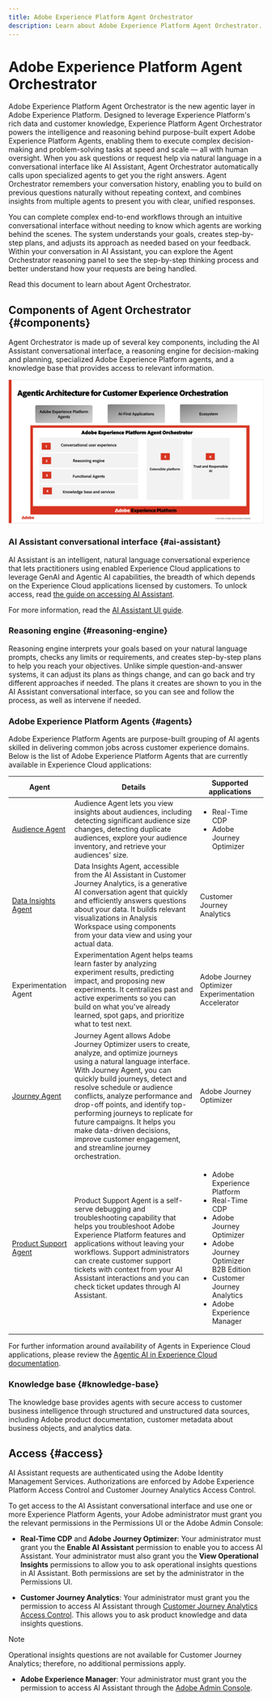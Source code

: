 ```yaml
---
title: Adobe Experience Platform Agent Orchestrator
description: Learn about Adobe Experience Platform Agent Orchestrator.
---
```

# Adobe Experience Platform Agent Orchestrator

Adobe Experience Platform Agent Orchestrator is the new agentic layer in Adobe Experience Platform. Designed to leverage Experience Platform's rich data and customer knowledge, Experience Platform Agent Orchestrator powers the intelligence and reasoning behind purpose-built expert Adobe Experience Platform Agents, enabling them to execute complex decision-making and problem-solving tasks at speed and scale — all with human oversight. When you ask questions or request help via natural language in a conversational interface like AI Assistant, Agent Orchestrator automatically calls upon specialized agents to get you the right answers. Agent Orchestrator remembers your conversation history, enabling you to build on previous questions naturally without repeating context, and combines insights from multiple agents to present you with clear, unified responses.

You can complete complex end-to-end workflows through an intuitive conversational interface without needing to know which agents are working behind the scenes. The system understands your goals, creates step-by-step plans, and adjusts its approach as needed based on your feedback. Within your conversation in AI Assistant, you can explore the Agent Orchestrator reasoning panel to see the step-by-step thinking process and better understand how your requests are being handled.

Read this document to learn about Agent Orchestrator.

## Components of Agent Orchestrator {#components}

Agent Orchestrator is made up of several key components, including the AI Assistant conversational interface, a reasoning engine for decision-making and planning, specialized Adobe Experience Platform agents, and a knowledge base that provides access to relevant information.

![The marketing architecture of Agent Orchestrator.](./images/agent-orchestrator/agentic-architecture.png)

### AI Assistant conversational interface {#ai-assistant}

AI Assistant is an intelligent, natural language conversational experience that lets practitioners using enabled Experience Cloud applications to leverage GenAI and Agentic AI capabilities, the breadth of which depends on the Experience Cloud applications licensed by customers. To unlock access, read [the guide on accessing AI Assistant](https://experienceleague.adobe.com/en/docs/experience-platform/ai-assistant/access).

For more information, read the [AI Assistant UI guide](../ai-assistant/ai-assistant-ui.md).

### Reasoning engine {#reasoning-engine}

Reasoning engine interprets your goals based on your natural language prompts, checks any limits or requirements, and creates step-by-step plans to help you reach your objectives. Unlike simple question-and-answer systems, it can adjust its plans as things change, and can go back and try different approaches if needed. The plans it creates are shown to you in the AI Assistant conversational interface, so you can see and follow the process, as well as intervene if needed.

### Adobe Experience Platform Agents {#agents}

Adobe Experience Platform Agents are purpose-built grouping of AI agents skilled in delivering common jobs across customer experience domains. Below is the list of Adobe Experience Platform Agents that are currently available in Experience Cloud applications:

| Agent | Details | Supported applications |
| --- | --- | --- |
| [Audience Agent](audience.md) | Audience Agent lets you view insights about audiences, including detecting significant audience size changes, detecting duplicate audiences, explore your audience inventory, and retrieve your audiences' size. | <ul><li>Real-Time CDP</li><li>Adobe Journey Optimizer</li></ul> |
| [Data Insights Agent](https://experienceleague.adobe.com/en/docs/analytics-platform/using/cja-overview/cja-b2c-overview/data-analysis-ai) | Data Insights Agent, accessible from the AI Assistant in Customer Journey Analytics, is a generative AI conversation agent that quickly and efficiently answers questions about your data. It builds relevant visualizations in Analysis Workspace using components from your data view and using your actual data. | Customer Journey Analytics |
| Experimentation Agent | Experimentation Agent helps teams learn faster by analyzing experiment results, predicting impact, and proposing new experiments. It centralizes past and active experiments so you can build on what you've already learned, spot gaps, and prioritize what to test next. | Adobe Journey Optimizer Experimentation Accelerator |
| [Journey Agent](./ajo-agent-analyze.md) | Journey Agent allows Adobe Journey Optimizer users to create, analyze, and optimize journeys using a natural language interface. With Journey Agent, you can quickly build journeys, detect and resolve schedule or audience conflicts, analyze performance and drop-off points, and identify top-performing journeys to replicate for future campaigns. It helps you make data-driven decisions, improve customer engagement, and streamline journey orchestration. | Adobe Journey Optimizer |
| [Product Support Agent](https://experienceleague.adobe.com/en/docs/experience-platform/ai-assistant/new-features/customer-support) | Product Support Agent is a self-serve debugging and troubleshooting capability that helps you troubleshoot Adobe Experience Platform features and applications without leaving your workflows. Support administrators can create customer support tickets with context from your AI Assistant interactions and you can check ticket updates through AI Assistant. | <ul><li>Adobe Experience Platform</li><li>Real-Time CDP</li><li>Adobe Journey Optimizer</li><li>Adobe Journey Optimizer B2B Edition</li><li>Customer Journey Analytics</li><li>Adobe Experience Manager</li></ul> |

For further information around availability of Agents in Experience Cloud applications, please review the [Agentic AI in Experience Cloud documentation](https://experienceleague.adobe.com/en/docs/core-services/interface/features/agentic-ai).

### Knowledge base {#knowledge-base}

The knowledge base provides agents with secure access to customer business intelligence through structured and unstructured data sources, including Adobe product documentation, customer metadata about business objects, and analytics data.

## Access {#access}

AI Assistant requests are authenticated using the Adobe Identity Management Services. Authorizations are enforced by Adobe Experience Platform Access Control and Customer Journey Analytics Access Control.

To get access to the AI Assistant conversational interface and use one or more Experience Platform Agents, your Adobe administrator must grant you the relevant permissions in the Permissions UI or the Adobe Admin Console:

* **Real-Time CDP** and **Adobe Journey Optimizer**: Your administrator must grant you the **Enable AI Assistant** permission to enable you to access AI Assistant. Your administrator must also grant you the **View Operational Insights** permissions to allow you to ask operational insights questions in AI Assistant. Both permissions are set by the administrator in the Permissions UI.

* **Customer Journey Analytics**: Your administrator must grant you the permission to access AI Assistant through [Customer Journey Analytics Access Control](https://experienceleague.adobe.com/en/docs/analytics-platform/using/technotes/access-control). This allows you to ask product knowledge and data insights questions. 

>[!NOTE]
>
>Operational insights questions are not available for Customer Journey Analytics; therefore, no additional permissions apply.

* **Adobe Experience Manager**: Your administrator must grant you the permission to access AI Assistant through the [Adobe Admin Console](https://helpx.adobe.com/enterprise/using/admin-console.html).

